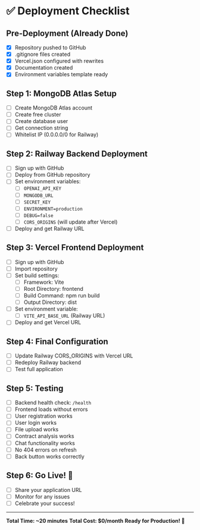 # ✅ Deployment Checklist

## **Pre-Deployment (Already Done)**
- [x] Repository pushed to GitHub
- [x] .gitignore files created
- [x] Vercel.json configured with rewrites
- [x] Documentation created
- [x] Environment variables template ready

## **Step 1: MongoDB Atlas Setup**
- [ ] Create MongoDB Atlas account
- [ ] Create free cluster
- [ ] Create database user
- [ ] Get connection string
- [ ] Whitelist IP (0.0.0.0/0 for Railway)

## **Step 2: Railway Backend Deployment**
- [ ] Sign up with GitHub
- [ ] Deploy from GitHub repository
- [ ] Set environment variables:
  - [ ] `OPENAI_API_KEY`
  - [ ] `MONGODB_URL`
  - [ ] `SECRET_KEY`
  - [ ] `ENVIRONMENT=production`
  - [ ] `DEBUG=false`
  - [ ] `CORS_ORIGINS` (will update after Vercel)
- [ ] Deploy and get Railway URL

## **Step 3: Vercel Frontend Deployment**
- [ ] Sign up with GitHub
- [ ] Import repository
- [ ] Set build settings:
  - [ ] Framework: Vite
  - [ ] Root Directory: frontend
  - [ ] Build Command: npm run build
  - [ ] Output Directory: dist
- [ ] Set environment variable:
  - [ ] `VITE_API_BASE_URL` (Railway URL)
- [ ] Deploy and get Vercel URL

## **Step 4: Final Configuration**
- [ ] Update Railway CORS_ORIGINS with Vercel URL
- [ ] Redeploy Railway backend
- [ ] Test full application

## **Step 5: Testing**
- [ ] Backend health check: `/health`
- [ ] Frontend loads without errors
- [ ] User registration works
- [ ] User login works
- [ ] File upload works
- [ ] Contract analysis works
- [ ] Chat functionality works
- [ ] No 404 errors on refresh
- [ ] Back button works correctly

## **Step 6: Go Live! 🎉**
- [ ] Share your application URL
- [ ] Monitor for any issues
- [ ] Celebrate your success!

---

**Total Time: ~20 minutes**
**Total Cost: $0/month**
**Ready for Production! 🚀**
